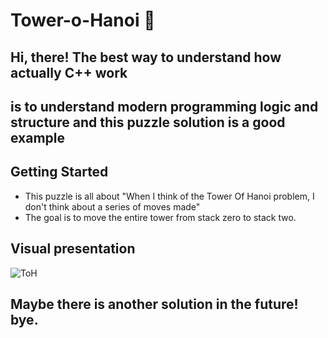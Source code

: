 # Tower-o-Hanoi 🧊
## Hi, there! The best way to understand how actually C++ work </br>
## is to understand modern programming logic and structure and this puzzle solution is a good example

## Getting Started
* This puzzle is all about "When I think of the Tower Of Hanoi problem,
 I don't think about a series of moves made" </br>
* The goal is to move the entire tower from stack zero to stack two.

<!-- ABOUT THE PROJECT -->
## Visual presentation </br>
![ToH](https://user-images.githubusercontent.com/26097164/141504432-f6d18636-a719-4148-a868-dd26309b107f.png)


 
<!-- Maybe -->
## Maybe there is another solution in the future! bye.
